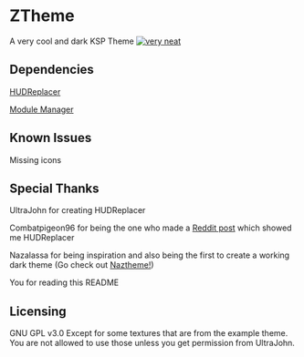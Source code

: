 # ZTheme
A very cool and dark KSP Theme
[![very neat](https://github.com/zapSNH/ZTheme/blob/main/banner.png "very neat")](https://github.com/zapSNH/ZTheme/blob/main/banner.png "very neat")

## Dependencies
[HUDReplacer](https://github.com/UltraJohn/HUDReplacer/releases "HUDReplacer") 

[Module Manager](https://github.com/sarbian/ModuleManager "Module Manager")

## Known Issues
Missing icons

## Special Thanks
UltraJohn for creating HUDReplacer

Combatpigeon96 for being the one who made a [Reddit post](https://www.reddit.com/r/KerbalSpaceProgram/comments/12et06i/are_there_any_mods_that_change_the_look_of_the_ui/ "Reddit Post") which showed me HUDReplacer

Nazalassa for being inspiration and also being the first to create a working dark theme (Go check out [Naztheme!](https://forum.kerbalspaceprogram.com/index.php?/topic/216234-112x-naztheme-an-alternate-theme-for-ksp/ "Naztheme!"))

You for reading this README

## Licensing
GNU GPL v3.0
Except for some textures that are from the example theme. You are not allowed to use those unless you get permission from UltraJohn.
